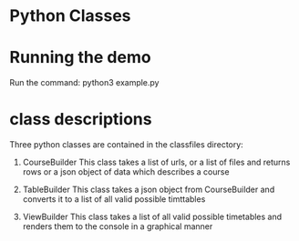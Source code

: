 # Python Classes

# Running the demo
Run the command: python3 example.py

# class descriptions
Three python classes are contained in the classfiles directory:

1. CourseBuilder
This class takes a list of urls, or a list of files and returns rows or a json object of data which describes a course

2. TableBuilder
This class takes a json object from CourseBuilder and converts it to a list of all valid possible timttables

3. ViewBuilder
This class takes a list of all valid possible timetables and renders them to the console in a graphical manner

